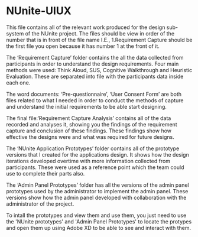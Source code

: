 # NUnite-UIUX

This file contains all of the relevant work produced for the design sub-system of the NUnite project. The files should be view 
in order of the number that is in front of the file name I.E., 1.Requirement Capture should be the first file you open because 
it has number 1 at the front of it. 

The ‘Requirement Capture’ folder contains the all the data collected from participants in order to understand the design requirements. 
Four main methods were used: Think Aloud, SUS, Cognitive Walkthrough and Heuristic Evaluation. These are separated into file with the 
participants data inside each one. 

The word documents: ‘Pre-questionnaire’, ‘User Consent Form’ are both files related to what I needed 
in order to conduct the methods of capture and understand the initial requirements to be able start designing. 

The final file:‘Requirement Capture Analysis’ contains all of the data recorded and analyses it, showing you the findings of 
the requirement capture and conclusion of these findings. These findings show how effective the designs were and what was required 
for future designs.

The ‘NUnite Application Prototypes’ folder contains all of the prototype versions that I created for the applications design. It shows 
how the design iterations developed overtime with more information collected from participants. These were used as a reference point 
which the team could use to complete their parts also. 

The ‘Admin Panel Prototypes’ folder has all the versions of the admin panel 
prototypes used by the administrator to implement the admin panel. These versions show how the admin panel developed with collaboration 
with the administrator of the project. 

To intall the prototypes and view them and use them, you just need to use the 'NUnite prototypes' and 'Admin Panel Prototypes'
to locate the protypes and open them up using Adobe XD to be able to see and interact with them.

